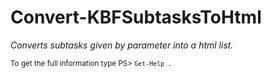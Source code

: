# Convert-KBFSubtasksToHtml

*Converts subtasks given by parameter into a html list.*




<small>To get the full information type PS> `Get-Help .`</small>
